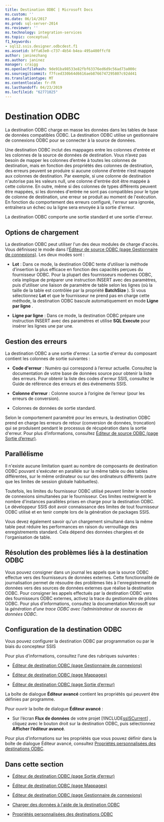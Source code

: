 ```yaml
---
title: Destination ODBC | Microsoft Docs
ms.custom: ''
ms.date: 06/14/2017
ms.prod: sql-server-2014
ms.reviewer: ''
ms.technology: integration-services
ms.topic: conceptual
f1_keywords:
- sql12.ssis.designer.odbcdest.f1
ms.assetid: bffa63e0-c737-4b54-b4ea-495a400ffcf8
author: janinezhang
ms.author: janinez
manager: craigg
ms.openlocfilehash: 9de91ba98533e82fbf63376ed6d9c56ad73a000c
ms.sourcegitcommit: f7fced330b64d6616aeb8766747295807c92dd41
ms.translationtype: MT
ms.contentlocale: fr-FR
ms.lasthandoff: 04/23/2019
ms.locfileid: "62771025"
---
```

# <a name="odbc-destination"></a>Destination ODBC
  La destination ODBC charge en masse les données dans les tables de base de données compatibles ODBC. La destination ODBC utilise un gestionnaire de connexions ODBC pour se connecter à la source de données.  
  
 Une destination ODBC inclut des mappages entre les colonnes d'entrée et les colonnes de la source de données de destination. Vous n’avez pas besoin de mapper les colonnes d’entrée à toutes les colonnes de destination, mais en fonction des propriétés des colonnes de destination, des erreurs peuvent se produire si aucune colonne d’entrée n’est mappée aux colonnes de destination. Par exemple, si une colonne de destination n'autorise pas les valeurs null, une colonne d'entrée doit être mappée à cette colonne. En outre, même si des colonnes de types différents peuvent être mappées, si les données d'entrée ne sont pas compatibles pour le type de colonne de destination, une erreur se produit au moment de l'exécution. En fonction du comportement des erreurs configuré, l'erreur sera ignorée, entraînera un échec ou la ligne sera envoyée à la sortie d'erreur.  
  
 La destination ODBC comporte une sortie standard et une sortie d'erreur.  
  
##  <a name="BKMK_odbcdestination_loadoptions"></a> Options de chargement  
 La destination ODBC peut utiliser l'un des deux modules de charge d'accès. Vous définissez le mode dans l’[Éditeur de source ODBC &#40;page Gestionnaire de connexions&#41;](../odbc-source-editor-connection-manager-page.md). Les deux modes sont :  
  
-   **Lot** : Dans ce mode, la destination ODBC tente d’utiliser la méthode d’insertion la plus efficace en fonction des capacités perçues du fournisseur ODBC. Pour la plupart des fournisseurs modernes ODBC, cela implique de préparer une instruction INSERT avec des paramètres, puis d’utiliser une liaison de paramètre de table selon les lignes (où la taille de la table est contrôlée par la propriété **BatchSize** ). Si vous sélectionnez **Lot** et que le fournisseur ne prend pas en charge cette méthode, la destination ODBC bascule automatiquement en mode **Ligne par ligne** .  
  
-   **Ligne par ligne** : Dans ce mode, la destination ODBC prépare une instruction INSERT avec des paramètres et utilise **SQL Execute** pour insérer les lignes une par une.  
  
## <a name="error-handling"></a>Gestion des erreurs  
 La destination ODBC a une sortie d'erreur. La sortie d'erreur du composant contient les colonnes de sortie suivantes :  
  
-   **Code d'erreur** : Numéro qui correspond à l’erreur actuelle. Consultez la documentation de votre base de données source pour obtenir la liste des erreurs. Pour obtenir la liste des codes d'erreur SSIS, consultez le Guide de référence des erreurs et des événements SSIS.  
  
-   **Colonne d’erreur** : Colonne source à l’origine de l’erreur (pour les erreurs de conversion).  
  
-   Colonnes de données de sortie standard.  
  
 Selon le comportement paramétré pour les erreurs, la destination ODBC prend en charge les erreurs de retour (conversion de données, troncation) qui se produisent pendant le processus de récupération dans la sortie d'erreur. Pour plus d’informations, consultez [Éditeur de source ODBC &#40;page Sortie d’erreur&#41;](../odbc-source-editor-error-output-page.md).  
  
## <a name="parallelism"></a>Parallélisme  
 Il n'existe aucune limitation quant au nombre de composants de destination ODBC pouvant s'exécuter en parallèle sur la même table ou des tables différentes, sur le même ordinateur ou sur des ordinateurs différents (autre que les limites de session globale habituelles).  
  
 Toutefois, les limites du fournisseur ODBC utilisé peuvent limiter le nombre de connexions simultanées par le fournisseur. Ces limites restreignent le nombre d'instances parallèles prises en charge pour la destination ODBC. Le développeur SSIS doit avoir connaissance des limites de tout fournisseur ODBC utilisé et en tenir compte lors de la génération de packages SSIS.  
  
 Vous devez également savoir qu'un chargement simultané dans la même table peut réduire les performances en raison du verrouillage des enregistrements standard. Cela dépend des données chargées et de l'organisation de table.  
  
## <a name="troubleshooting-the-odbc-destination"></a>Résolution des problèmes liés à la destination ODBC  
 Vous pouvez consigner dans un journal les appels que la source ODBC effectue vers des fournisseurs de données externes. Cette fonctionnalité de journalisation permet de résoudre des problèmes liés à l'enregistrement de données vers des sources de données externes que réalise la destination ODBC. Pour consigner les appels effectués par la destination ODBC vers des fournisseurs ODBC externes, activez la trace du gestionnaire de pilotes ODBC. Pour plus d’informations, consultez la documentation Microsoft sur la *génération d’une trace ODBC avec l’administrateur de sources de données ODBC*.  
  
## <a name="configuring-the-odbc-destination"></a>Configuration de la destination ODBC  
 Vous pouvez configurer la destination ODBC par programmation ou par le biais du concepteur SSIS  
  
 Pour plus d’informations, consultez l’une des rubriques suivantes :  
  
-   [Éditeur de destination ODBC &#40;page Gestionnaire de connexions&#41;](../odbc-destination-editor-connection-manager-page.md)  
  
-   [Éditeur de destination ODBC &#40;page Mappages&#41;](../odbc-destination-editor-mappings-page.md)  
  
-   [Éditeur de destination ODBC &#40;page Sortie d’erreur&#41;](../odbc-destination-editor-error-output-page.md)  
  
 La boîte de dialogue **Éditeur avancé** contient les propriétés qui peuvent être définies par programme.  
  
 Pour ouvrir la boîte de dialogue **Éditeur avancé** :  
  
-   Sur l’écran **Flux de données** de votre projet [!INCLUDE[ssISCurrent](../../includes/ssiscurrent-md.md)] , cliquez avec le bouton droit sur la destination ODBC, puis sélectionnez **Afficher l’éditeur avancé**.  
  
 Pour plus d’informations sur les propriétés que vous pouvez définir dans la boîte de dialogue Éditeur avancé, consultez [Propriétés personnalisées des destinations ODBC](odbc-destination-custom-properties.md).  
  
## <a name="in-this-section"></a>Dans cette section  
  
-   [Éditeur de destination ODBC &#40;page Sortie d’erreur&#41;](../odbc-destination-editor-error-output-page.md)  
  
-   [Éditeur de destination ODBC &#40;page Mappages&#41;](../odbc-destination-editor-mappings-page.md)  
  
-   [Éditeur de destination ODBC &#40;page Gestionnaire de connexions&#41;](../odbc-destination-editor-connection-manager-page.md)  
  
-   [Charger des données à l'aide de la destination ODBC](odbc-destination.md)  
  
-   [Propriétés personnalisées des destinations ODBC](odbc-destination-custom-properties.md)  
  
  
